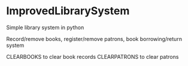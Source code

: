 # ImprovedLibrarySystem

Simple library system in python

Record/remove books, register/remove patrons, book borrowing/return system

CLEARBOOKS to clear book records
CLEARPATRONS to clear patrons
